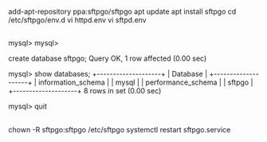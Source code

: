   add-apt-repository ppa:sftpgo/sftpgo
  apt update
  apt install sftpgo
  cd /etc/sftpgo/env.d
  vi httpd.env
  vi sftpd.env

##

mysql>
mysql> 

  create database sftpgo;
Query OK, 1 row affected (0.00 sec)

mysql> show databases;
+--------------------+
| Database           |
+--------------------+
| information_schema |
| mysql              |
| performance_schema |
| sftpgo             |
+--------------------+
8 rows in set (0.00 sec)

mysql> quit

##

chown -R sftpgo:sftpgo /etc/sftpgo
systemctl restart sftpgo.service
